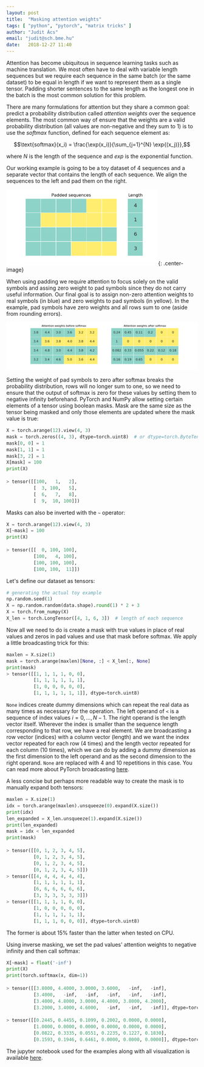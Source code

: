 ```yaml
---
layout: post
title:  "Masking attention weights"
tags: [ "python", "pytorch", "matrix tricks" ]
author: "Judit Ács"
email: "judit@sch.bme.hu"
date:   2018-12-27 11:40
---
```


Attention has become ubiquitous in sequence learning tasks such as machine
translation. We most often have to deal with variable length sequences but we
require each sequence in the same batch (or the same dataset) to be equal in
length if we want to represent them as a single tensor. Padding shorter
sentences to the same length as the longest one in the batch is the most common
solution for this problem.

There are many formulations for attention but they share a common goal: predict
a probability distribution called _attention weights_ over the sequence
elements. The most common way of ensure that the weights are a valid
probability distribution (all values are non-negative and they sum to 1) is to
use the _softmax_ function, defined for each sequence element as:

$$\text{softmax}(x_i) = \frac{\exp(x_i)}{\sum_{j=1}^{N} \exp{(x_j)}},$$

where $N$ is the length of the sequence and $exp$ is the exponential function.

Our working example is going to be a toy dataset of 4 sequences and a separate
vector that contains the length of each sequence. We align the sequences to the
left and pad them on the right.

<img src="/assets/padded_sequence.png" width="400">{: .center-image}

When using padding we require attention to focus solely on the valid symbols
and assing zero weight to pad symbols since they do not carry useful information.
Our final goal is to assign non-zero attention weights to real symbols (in blue)
and zero weights to pad symbols (in yellow). In the example, pad symbols have
zero weights and all rows sum to one (aside from rounding errors).

![before_after](/assets/softmax_before_after.png)

Setting the weight of pad symbols to zero after softmax breaks the probability
distribution, rows will no longer sum to one, so we need to ensure that the
output of softmax is zero for these values by setting them to negative infinity
beforehand. PyTorch and NumPy allow setting certain elements of a tensor using
boolean masks. Mask are the same size as the tensor being masked and only those
elements are updated where the mask value is true:

```python
X = torch.arange(12).view(4, 3)
mask = torch.zeros((4, 3), dtype=torch.uint8)  # or dtype=torch.ByteTensor
mask[0, 0] = 1
mask[1, 1] = 1
mask[3, 2] = 1
X[mask] = 100
print(X)

> tensor([[100,   1,   2],
          [  3, 100,   5],
          [  6,   7,   8],
          [  9,  10, 100]])

```

Masks can also be inverted with the `~` operator:

```python
X = torch.arange(12).view(4, 3)
X[~mask] = 100
print(X)

> tensor([[  0, 100, 100],
          [100,   4, 100],
          [100, 100, 100],
          [100, 100,  11]])
```

Let's define our dataset as tensors:

```python
# generating the actual toy example
np.random.seed(1)
X = np.random.random(data.shape).round(1) * 2 + 3
X = torch.from_numpy(X)
X_len = torch.LongTensor([4, 1, 6, 3])  # length of each sequence
```

Now all we need to do is create a mask with true values in place of real values
and zeros in pad values and use that mask before softmax. We apply a little
broadcasting trick for this:

```python
maxlen = X.size(1)
mask = torch.arange(maxlen)[None, :] < X_len[:, None]
print(mask)
> tensor([[1, 1, 1, 1, 0, 0],
          [1, 1, 1, 1, 1, 1],
          [1, 0, 0, 0, 0, 0],
          [1, 1, 1, 1, 1, 1]], dtype=torch.uint8)
```

`None` indices create dummy dimensions which can repeat the real data as many
times as necessary for the operation. The left operand of `<` is a sequence of
index values $i=0, \dots , N-1$. The right operand is the length vector itself.
Wherever the index is smaller than the sequence length corresponding to that
row, we have a real element. We are broadcasting a row vector (indices) with a
column vector (length) and we want the index vector repeated for each row (4
times) and the length vector repeated for each column (10 times), which we can
do by adding a dummy dimension as the first dimension to the left operand and
as the second dimension to the right operand. `None` are replaced with 4 and 10
repetitions in this case. You can read more about PyTorch broadcasting
[here](https://pytorch.org/docs/stable/notes/broadcasting.html).

A less concise but perhaps more readable way to create the mask is to manually
expand both tensors:

```python
maxlen = X.size(1)
idx = torch.arange(maxlen).unsqueeze(0).expand(X.size())
print(idx)
len_expanded = X_len.unsqueeze(1).expand(X.size())
print(len_expanded)
mask = idx < len_expanded
print(mask)

> tensor([[0, 1, 2, 3, 4, 5],
          [0, 1, 2, 3, 4, 5],
          [0, 1, 2, 3, 4, 5],
          [0, 1, 2, 3, 4, 5]])
> tensor([[4, 4, 4, 4, 4, 4],
          [1, 1, 1, 1, 1, 1],
          [6, 6, 6, 6, 6, 6],
          [3, 3, 3, 3, 3, 3]])
> tensor([[1, 1, 1, 1, 0, 0],
          [1, 0, 0, 0, 0, 0],
          [1, 1, 1, 1, 1, 1],
          [1, 1, 1, 0, 0, 0]], dtype=torch.uint8)
```

The former is about 15% faster than the latter when tested on CPU.

Using inverse masking, we set the pad values' attention weights to negative
infinity and then call softmax:

```python
X[~mask] = float('-inf')
print(X)
print(torch.softmax(x, dim=1))

> tensor([[3.8000, 4.4000, 3.0000, 3.6000,   -inf,   -inf],
          [3.4000,   -inf,   -inf,   -inf,   -inf,   -inf],
          [3.4000, 4.8000, 3.0000, 4.4000, 3.8000, 4.2000],
          [3.2000, 3.4000, 4.6000,   -inf,   -inf,   -inf]], dtype=torch.float64)

> tensor([[0.2445, 0.4455, 0.1099, 0.2002, 0.0000, 0.0000],
          [1.0000, 0.0000, 0.0000, 0.0000, 0.0000, 0.0000],
          [0.0822, 0.3335, 0.0551, 0.2235, 0.1227, 0.1830],
          [0.1593, 0.1946, 0.6461, 0.0000, 0.0000, 0.0000]], dtype=torch.float64)
```

The jupyter notebook used for the examples along with all visualization is
available
[here](https://github.com/juditacs/snippets/blob/master/deep_learning/masked_softmax.ipynb).


